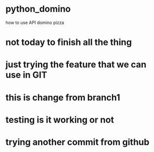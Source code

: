 # python_domino
how to use API domino pizza
# not today to finish all the thing
# just trying the feature that we can use in GIT
# this is change from branch1
# testing is it working or not
# trying another commit from github